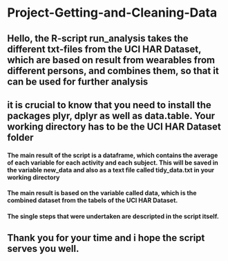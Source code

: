 # Project-Getting-and-Cleaning-Data

## Hello, the R-script run_analysis takes the different txt-files from the UCI HAR Dataset, which are based on result from wearables from different persons, and combines them, so that it can be used for further analysis

## it is crucial to know that you need to install the packages plyr, dplyr as well as data.table. Your working directory has to be the UCI HAR Dataset folder

#### The main result of the script is a dataframe, which contains the average of each variable for each activity and each subject. This will be saved in the variable new_data and also as a text file called tidy_data.txt in your working directory

#### The main result is based on the variable called data, which is the combined dataset from the tabels of the UCI HAR Dataset.

#### The single steps that were undertaken are descripted in the script itself.
## Thank you for your time and i hope the script serves you well.


